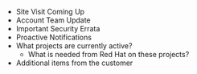   - Site Visit Coming Up
  - Account Team Update
  - Important Security Errata
  - Proactive Notifications
  - What projects are currently active?
    - What is needed from Red Hat on these projects?
  - Additional items from the customer
